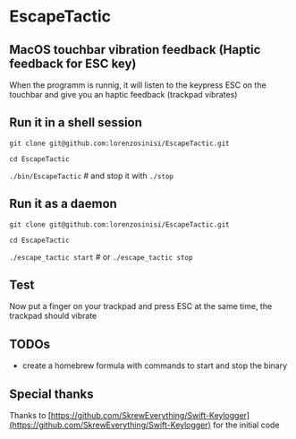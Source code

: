 # EscapeTactic

## MacOS touchbar vibration feedback (Haptic feedback for ESC key)

When the programm is runnig, it will listen to the keypress ESC on the touchbar and give you an haptic feedback (trackpad vibrates) 

## Run it in a shell session

`git clone git@github.com:lorenzosinisi/EscapeTactic.git`

`cd EscapeTactic`

`./bin/EscapeTactic` # and stop it with `./stop`

## Run it as a daemon

`git clone git@github.com:lorenzosinisi/EscapeTactic.git`

`cd EscapeTactic`

`./escape_tactic start` # or `./escape_tactic stop`


## Test

Now put a finger on your trackpad and press ESC at the same time, the trackpad should vibrate

## TODOs

- create a homebrew formula with commands to start and stop the binary

## Special thanks

Thanks to [https://github.com/SkrewEverything/Swift-Keylogger](https://github.com/SkrewEverything/Swift-Keylogger) for the initial code
